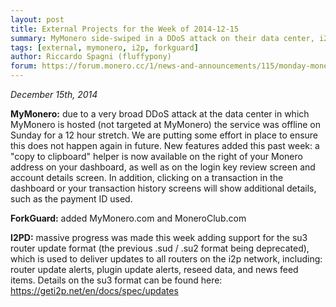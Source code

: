 ```yaml
---
layout: post
title: External Projects for the Week of 2014-12-15
summary: MyMonero side-swiped in a DDoS attack on their data center, i2pd added su3 router update support
tags: [external, mymonero, i2p, forkguard]
author: Riccardo Spagni (fluffypony)
forum: https://forum.monero.cc/1/news-and-announcements/115/monday-monero-missives-21-december-15th-2014
---
```


*December 15th, 2014*

**MyMonero:** due to a very broad DDoS attack at the data center in which MyMonero is hosted (not targeted at MyMonero) the service was offline on Sunday for a 12 hour stretch. We are putting some effort in place to ensure this does not happen again in future. New features added this past week: a "copy to clipboard" helper is now available on the right of your Monero address on your dashboard, as well as on the login key review screen and account details screen. In addition, clicking on a transaction in the dashboard or your transaction history screens will show additional details, such as the payment ID used.

**ForkGuard:** added MyMonero.com and MoneroClub.com

**I2PD:** massive progress was made this week adding support for the su3 router update format (the previous .sud / .su2 format being deprecated), which is used to deliver updates to all routers on the i2p network, including: router update alerts, plugin update alerts, reseed data, and news feed items. Details on the su3 format can be found here: https://geti2p.net/en/docs/spec/updates
